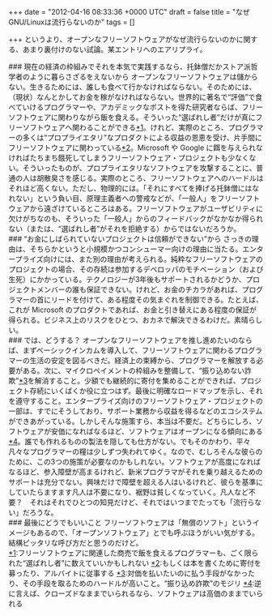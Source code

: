 
+++
date = "2012-04-16 08:33:36 +0000 UTC"
draft = false
title = "なぜGNU/Linuxは流行らないのか"
tags = []

+++
というより、オープンなフリーソフトウェアがなぜ流行らないのかに関する、あまり裏付けのない試論。某エントリへのエアリプライ。

<div class="section">
    ### 現在の経済の枠組みでそれを本気で実践するなら、托鉢僧だかストア派哲学者のように暮らさざるをえないから
    オープンなフリーソフトウェアは儲からない。生きるためには、誰しも食べて行かなければならない。そのためには、（現状）なんとかしてお金を稼がなければならない。世界的に著名で“評価”で食べていけるプログラマーや、アカデミックなポストを得た研究者ならば、フリーソフトウェアに関わりながら飯を食える。そういった“選ばれし者”だけが真にフリーソフトウェアへ関わることができる<a href="#f1" name="fn1" title="フリーソフトウェアに関連した商売で飯を食えるプログラマーも、ごく限られた“選ばれし者”に数えていいかもしれない">*1</a>。けれど、実際のところ、プログラマーの多くは“プロプライエタリ”なプロダクトによる収益の恩恵を受け、片手間にフリーソフトウェアに関わっている<a href="#f2" name="fn2" title="もしくは本を書くために寄付を募ったり、アルバイトに従事する">*2</a>。Microsoft や Google に餌を与えられなければたちまち餓死してしまうフリーソフトウェア・プロジェクトも少なくない。そういったものが、プロプライエタリなソフトウェアを攻撃することに、普通の人は胡散臭さを感じる。実際のところ、フリーソフトウェアへのハードルはそれほど高くない。ただし、物理的には。「それにすべてを捧げる托鉢僧にはなれない」という負い目、原理主義者への警戒などが、「一般人」をフリーソフトウェアから遠ざけているところはある。フリーソフトウェアがユーザビリティに欠けがちなのも、そういった「一般人」からのフィードバックがなかなか得られない（または、“選ばれし者”がそれを拒絶する）からではないだろうか。

</div>
<div class="section">
    ### “お金にしばられていないプロジェクトは信頼ができない”から
    さっきの理由は、そちらかというと小規模かつコンシューマー向けの理由に当たる。エンタープライズ向けには、また別の理由が考えられる。純粋なフリーソフトウェアのプロジェクトの場合、その存続は参加するデベロッパのモチベーション（および生死）にかかっている。テクノロジーが3年後もサポートされるかどうか、プロジェクトメンバーの誰も保証できない。けれど、お金のチカラがあれば、プログラマーの首にリードを付けて、ある程度その気まぐれを制御できる。たとえば、これが Microsoft のプロダクトであれば、お金と引き替えにある程度の保証が得られる。ビジネス上のリスクをひとつ、おカネで解決できるわけだ。素晴らしい。

</div>
<div class="section">
    ### では、どうする？
    オープンなフリーソフトウェアを推し進めたいのならば、まずベーシックインカムを導入して、フリーソフトウェアに関わるプログラマーの生活の安定を図るべきだ。経済上の束縛から、プログラマーを解放する必要がある。次に、マイクロペイメントの枠組みを整備して、“振り込めない詐欺”<a href="#f3" name="fn3" title="対価を払いたいのに払う手段がなかったり、その手段を取るためのハードルが高いこと。“振り込め詐欺”のモジリ">*3</a>を解消すること。少額でも継続的に寄付を集めることができれば、プロジェクト存続にいくばくか役に立つはず。最後に明確なロードマップを示し、それを遵守すること。エンタープライズ向けのフリーソフトウェア・プロジェクトの一部は、すでにそうしており、サポート業務から収益を得るなどのエコシステムができあがっている。しかしそんな施策すら、本当は不要だ。どちらにしろ、ソフトウェアが安価になればなるほど、ソフトウェアはオープンになる傾向にある<a href="#f4" name="fn4" title="逆に言えば、クローズドなままでいられるなら、ソフトウェアは高価のままでいられる">*4</a>。誰でも作れるものの製法を隠しても仕方がない。でもそのかわり、平々凡々なプログラマーの糧は少しずつ失われてゆく。なので、むしろそんな彼らのために、この3つの施策が必要なのかもしれない。ソフトウェアが高度になればなるほど、参入障壁が高まるけれど、新米プログラマがそれを乗り越えるためのサポートは充分でない。興味だけで障壁を超える人はいるけれど、彼らを基準にしていたらますます凡人は不要になり、裾野は貧しくなっていく。凡人など不要？　それはそれでひとつの知見だけど、それではいつまでたっても「流行らない」だろうな。

</div>
<div class="section">
    ### 最後にどうでもいいこと
    フリーソフトウェアは「無償のソフト」というイメージもあるので、「オープンソフトウェア」とでも呼ぶほうがいい気がする。結構ピッタリな呼び方だと思うのだけど。

</div><div class="footnote">
<a href="#fn1" name="f1" class="footnote-number">*1</a><span class="footnote-delimiter">:</span><span class="footnote-text">フリーソフトウェアに関連した商売で飯を食えるプログラマーも、ごく限られた“選ばれし者”に数えていいかもしれない</span>
<a href="#fn2" name="f2" class="footnote-number">*2</a><span class="footnote-delimiter">:</span><span class="footnote-text">もしくは本を書くために寄付を募ったり、アルバイトに従事する</span>
<a href="#fn3" name="f3" class="footnote-number">*3</a><span class="footnote-delimiter">:</span><span class="footnote-text">対価を払いたいのに払う手段がなかったり、その手段を取るためのハードルが高いこと。“振り込め詐欺”のモジリ</span>
<a href="#fn4" name="f4" class="footnote-number">*4</a><span class="footnote-delimiter">:</span><span class="footnote-text">逆に言えば、クローズドなままでいられるなら、ソフトウェアは高価のままでいられる</span>
</div>

